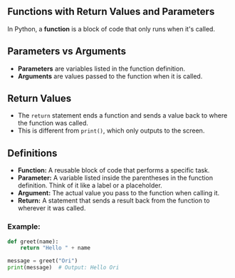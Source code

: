 ## Functions with Return Values and Parameters
In Python, a **function** is a block of code that only runs when it's called.

## Parameters vs Arguments
- **Parameters** are variables listed in the function definition.
- **Arguments** are values passed to the function when it is called.

## Return Values
- The `return` statement ends a function and sends a value back to where the function was called.
- This is different from `print()`, which only outputs to the screen.

## Definitions
- **Function:** A reusable block of code that performs a specific task.
- **Parameter:** A variable listed inside the parentheses in the function definition. Think of it like a label or a placeholder.
- **Argument:** The actual value you pass to the function when calling it.
- **Return:** A statement that sends a result back from the function to wherever it was called.

### Example:
```python
def greet(name):
    return "Hello " + name

message = greet("Ori")
print(message)  # Output: Hello Ori





















